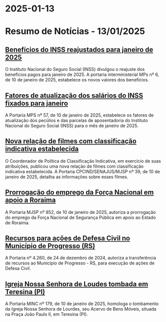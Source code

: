 # 2025-01-13

# Resumo de Notícias - 13/01/2025

## [Benefícios do INSS reajustados para janeiro de 2025](https://www.in.gov.br/web/dou/-/portaria-interministerial-mps/mf-n-6-de-10-de-janeiro-de-2025-606526848)
O Instituto Nacional do Seguro Social (INSS) divulgou o reajuste dos benefícios pagos para janeiro de 2025. A portaria interministerial MPs nº 6, de 10 de janeiro de 2025, estabelece os novos valores dos benefícios.

## [Fatores de atualização dos salários do INSS fixados para janeiro](https://www.in.gov.br/web/dou/-/portaria-mps-n-57-de-10-de-janeiro-de-2025-606534403)
A Portaria MPS nº 57, de 10 de janeiro de 2025, estabelece os fatores de atualização dos pecúlios e das parcelas de aposentadoria do Instituto Nacional do Seguro Social (INSS) para o mês de janeiro de 2025.

## [Nova relação de filmes com classificação indicativa estabelecida](https://www.in.gov.br/web/dou/-/portaria-cpcind/senajus/mjsp-n-39-de-10-de-janeiro-de-2025-606532834)
O Coordenador de Política de Classificação Indicativa, em exercício de suas atribuições, publicou uma nova relação de filmes com classificação indicativa estabelecida. A Portaria CPCIND/SENAJUS/MJSP nº 39, de 10 de janeiro de 2025, detalha as informações sobre esses filmes.

## [Prorrogação do emprego da Força Nacional em apoio a Roraima](https://www.in.gov.br/web/dou/-/portaria-mjsp-n-852-de-10-de-janeiro-de-2025-606530889)
A Portaria MJSP nº 852, de 10 de janeiro de 2025, autoriza a prorrogação do emprego da Força Nacional de Segurança Pública em apoio ao Estado de Roraima.

## [Recursos para ações de Defesa Civil no Município de Progresso (RS)](https://www.in.gov.br/web/dou/-/portaria-n-4.260-de-24-de-dezembro-de-2024-606530921)
A Portaria nº 4.260, de 24 de dezembro de 2024, autoriza a transferência de recursos ao Município de Progresso - RS, para execução de ações de Defesa Civil.

## [Igreja Nossa Senhora de Loudes tombada em Teresina (PI)](https://www.in.gov.br/web/dou/-/portaria-minc-n-179-de-10-de-janeiro-de-2025-606524159)
A Portaria MINC nº 179, de 10 de janeiro de 2025, homologa o tombamento da Igreja Nossa Senhora de Lourdes, seu Acervo de Bens Móveis, situada na Praça João Paulo II, em Teresina (PI).